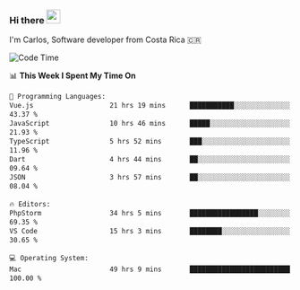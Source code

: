 ### Hi there <img src="https://media.giphy.com/media/hvRJCLFzcasrR4ia7z/giphy.gif" width="25px" height="25px">

I'm Carlos, Software developer from Costa Rica 🇨🇷

[//]: # (<a href="https://app.daily.dev/carum98"><img src="https://github.com/carum98/carum98/blob/main/devcard.svg" width="400" alt="Carlos Umaña Acevedo's Dev Card"/></a>)


<!--START_SECTION:waka-->
![Code Time](http://img.shields.io/badge/Code%20Time-13%2C143%20hrs-blue)

📊 **This Week I Spent My Time On** 

```text
💬 Programming Languages: 
Vue.js                   21 hrs 19 mins      ███████████░░░░░░░░░░░░░░   43.37 % 
JavaScript               10 hrs 46 mins      █████░░░░░░░░░░░░░░░░░░░░   21.93 % 
TypeScript               5 hrs 52 mins       ███░░░░░░░░░░░░░░░░░░░░░░   11.96 % 
Dart                     4 hrs 44 mins       ██░░░░░░░░░░░░░░░░░░░░░░░   09.64 % 
JSON                     3 hrs 57 mins       ██░░░░░░░░░░░░░░░░░░░░░░░   08.04 % 

🔥 Editors: 
PhpStorm                 34 hrs 5 mins       █████████████████░░░░░░░░   69.35 % 
VS Code                  15 hrs 3 mins       ████████░░░░░░░░░░░░░░░░░   30.65 % 

💻 Operating System: 
Mac                      49 hrs 9 mins       █████████████████████████   100.00 % 
```


<!--END_SECTION:waka-->
